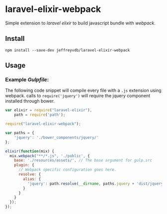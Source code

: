 # laravel-elixir-webpack

Simple extension to *laravel elixir* to build javascript bundle with *webpack*.

## Install

```shell
npm install --save-dev jeffreyvdb/laravel-elixir-webpack
```

## Usage

### Example *Gulpfile*:

The following code snippet will compile every file with a `.js` extension using
webpack. calls to `require('jquery')` will require the jquery component installed
through bower.

```javascript
var elixir = require("laravel-elixir"),
    path = require('path');

require("laravel-elixir-webpack");

var paths = {
    'jquery': './bower_components/jquery/'
};

elixir(function(mix) {
  mix.webpack("**/*.js", './public', {
    base: './resources/assets/', // The base argument for gulp.src
    plugin: {
      // Webpack specific configuration goes here.
      resolve: {
        alias: {
          'jquery': path.resolve(__dirname, paths.jquery + 'dist/jquery.js')
        }
      }
    }
  });
});
```

